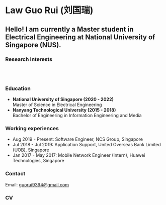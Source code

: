 # Law Guo Rui (刘国瑞)

## Hello! I am currently a Master student in Electrical Engineering at National University of Singapore (NUS).

### Research Interests
<br>
<br>

### Education
- **National University of Singapore (2020 - 2022)**
<br> Master of Science in Electrical Engineering
- **Nanyang Technological University (2015 - 2018)**
<br> Bachelor of Engineering in Information Engineering and Media

### Working experiences
- Aug 2019 - Present: Software Engineer, NCS Group, Singapore
- Jul 2018 - Jul 2019: Application Support, United Overseas Bank Limited (UOB), Singapore
- Jan 2017 - May 2017: Mobile Network Engineer (Intern), Huawei Technologies, Singapore

### Contact
Email: guorui9394@gmail.com

### CV
<br>
